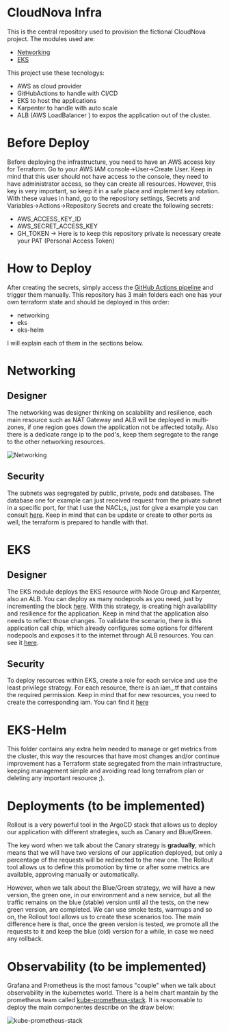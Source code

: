 # CloudNova Infra

This is the central repository used to provision the fictional CloudNova project. The modules used are:

 - [Networking](https://github.com/karol-olive/cn-networking)
 - [EKS](https://github.com/karol-olive/cn-eks)

This project use these tecnologys:

 - AWS as cloud provider
 - GitHubActions to handle with CI/CD
 - EKS to host the applications
 - Karpenter to handle with auto scale
 - ALB (AWS LoadBalancer ) to expos the application out of the cluster.

# Before Deploy
Before deploying the infrastructure, you need to have an AWS access key for Terraform. Go to your AWS IAM console->User->Create User. Keep in mind that this user should not have access to the console, they need to have administrator access, so they can create all resources. However, this key is very important, so keep it in a safe place and implement key rotation.
With these values ​​in hand, go to the repository settings, Secrets and Variables->Actions->Repository Secrets and create the following secrets:


 - AWS_ACCESS_KEY_ID 
 - AWS_SECRET_ACCESS_KEY
 - GH_TOKEN -> Here is to keep this repository private is necessary create your PAT (Personal Access Token)

# How to Deploy
After creating the secrets, simply access the [GitHub Actions pipeline](https://github.com/karol-olive/cloudnova-infra/actions/workflows/cd.yml) and trigger them manually. This repository has 3 main folders each one has your own terraform state and should be deployed in this order:

- networking
- eks
- eks-helm

I will explain each of them in the sections below.

# Networking

## Designer
The networking was designer thinking on scalability and resilience, each main resource such as NAT Gateway and ALB will be deployed in multi-zones, if one region goes down the application not be affected totally. Also there is a dedicate range ip to the pod's, keep them segregate to the range to the other networking resources.

![Networking](https://github.com/user-attachments/assets/01ed8d4e-1528-4a28-a9ef-54152020f981)


## Security
The subnets was segregated by public, private, pods and databases. The database one for example can just received request from the private subnet in a specific port, for that I use the NACL;s, just for give a example you can consult [here](https://github.com/karol-olive/cloudnova-infra/blob/main/networking/environment/prod/terraform.tfvars#L84). Keep in mind that can be update or create to other ports as well, the terraform is prepared to handle with that.

# EKS

## Designer
The EKS module deploys the EKS resource with Node Group and Karpenter, also an ALB. You can deploy as many nodepools as you need, just by incrementing the block [here](https://github.com/karol-olive/cloudnova-infra/blob/main/eks/environment/prod/terraform.tfvars#L39). With this strategy, is creating high availability and resilience for the application. Keep in mind that the application also needs to reflect those changes. To validate the scenario, there is this application call chip, which already configures some options for different nodepools and exposes it to the internet through ALB resources. You can see it [here](https://github.com/karol-olive/cloudnova-infra/blob/main/app/chip.yml).

## Security
To deploy resources within EKS, create a role for each service and use the least privilege strategy. For each resource, there is an iam_<service>.tf that contains the required permission. Keep in mind that for new resources, you need to create the corresponding iam. You can find it [here](https://github.com/karol-olive/cn-eks)

# EKS-Helm

This folder contains any extra helm needed to manage or get metrics from the cluster, this way the resources that have most changes and/or continue improvement has a Terraform state segregated from the main infrastructure, keeping management simple and avoiding read long terrafrom plan or deleting any important resource ;).

# Deployments (to be implemented)

Rollout is a very powerful tool in the ArgoCD stack that allows us to deploy our application with different strategies, such as Canary and Blue/Green.

The key word when we talk about the Canary strategy is **gradually**, which means that we will have two versions of our application deployed, but only a percentage of the requests will be redirected to the new one. The Rollout tool allows us to define this promotion by time or after some metrics are available, approving manually or automatically.

However, when we talk about the Blue/Green strategy, we will have a new version, the green one, in our environment and a new service, but all the traffic remains on the blue (stable) version until all the tests, on the new green version, are completed. We can use smoke tests, warmups and so on, the Rollout tool allows us to create these scenarios too. The main difference here is that, once the green version is tested, we promote all the requests to it and keep the blue (old) version for a while, in case we need any rollback.

# Observability (to be implemented)

Grafana and Prometheus is the most famous "couple" when we talk about observability in the kubernetes world. There is a helm chart mantain by the prometheus team called [kube-prometheus-stack](https://github.com/prometheus-community/helm-charts/tree/main/charts/kube-prometheus-stack). It is responsable to deploy the main componentes describe on the draw below:

![kube-prometheus-stack](https://github.com/user-attachments/assets/bd72a18a-70a7-40d8-bda7-3f40c7ffcc6f)


